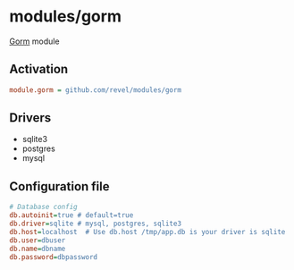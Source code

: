 modules/gorm
===============

[Gorm](http://jinzhu.me/gorm) module

## Activation
```ini
module.gorm = github.com/revel/modules/gorm
```

## Drivers

* sqlite3
* postgres
* mysql

## Configuration file

```ini
# Database config
db.autoinit=true # default=true
db.driver=sqlite # mysql, postgres, sqlite3
db.host=localhost  # Use db.host /tmp/app.db is your driver is sqlite
db.user=dbuser
db.name=dbname
db.password=dbpassword

```

